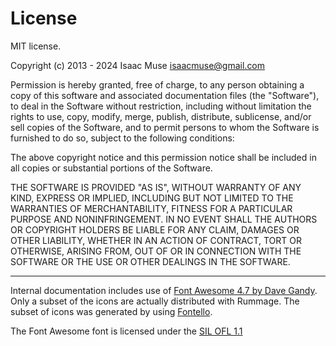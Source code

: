 # License

MIT license.

Copyright (c) 2013 - 2024 Isaac Muse <isaacmuse@gmail.com>

Permission is hereby granted, free of charge, to any person obtaining a copy of this software and associated
documentation files (the "Software"), to deal in the Software without restriction, including without limitation the
rights to use, copy, modify, merge, publish, distribute, sublicense, and/or sell copies of the Software, and to permit
persons to whom the Software is furnished to do so, subject to the following conditions:

The above copyright notice and this permission notice shall be included in all copies or substantial portions of the
Software.

THE SOFTWARE IS PROVIDED "AS IS", WITHOUT WARRANTY OF ANY KIND, EXPRESS OR IMPLIED, INCLUDING BUT NOT LIMITED TO THE
WARRANTIES OF MERCHANTABILITY, FITNESS FOR A PARTICULAR PURPOSE AND NONINFRINGEMENT. IN NO EVENT SHALL THE AUTHORS OR
COPYRIGHT HOLDERS BE LIABLE FOR ANY CLAIM, DAMAGES OR OTHER LIABILITY, WHETHER IN AN ACTION OF CONTRACT, TORT OR
OTHERWISE, ARISING FROM, OUT OF OR IN CONNECTION WITH THE SOFTWARE OR THE USE OR OTHER DEALINGS IN THE SOFTWARE.

---

Internal documentation includes use of [Font Awesome 4.7 by Dave Gandy](https://fontawesome.com/v4.7.0/). Only a subset
of the icons are actually distributed with Rummage. The subset of icons was generated by using
[Fontello](http://fontello.com/).

The Font Awesome font is licensed under the [SIL OFL 1.1](http://scripts.sil.org/OFL)
